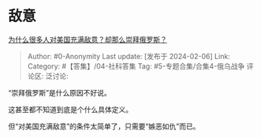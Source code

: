 # 敌意
[为什么很多人对美国充满敌意？却那么崇拜俄罗斯？](https://www.zhihu.com/question/583482853/answer/3388358718)

> Author: #0-Anonymity
> Last update: [发布于 2024-02-06]
> Link:
> Category:  #【答集】/04-社科答集 
> Tag: #5-专题合集/合集4-俄乌战争 
> 评论区:
> 泛讨论:

“崇拜俄罗斯”是什么原因不好说。

这甚至都不知道到底是个什么具体定义。

但“对美国充满敌意”的条件太简单了，只需要“嫉恶如仇”而已。
